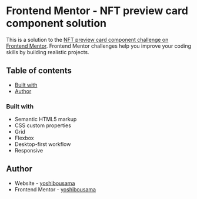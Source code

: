 # Frontend Mentor - NFT preview card component solution

This is a solution to the [NFT preview card component challenge on Frontend Mentor](https://www.frontendmentor.io/challenges/nft-preview-card-component-SbdUL_w0U). Frontend Mentor challenges help you improve your coding skills by building realistic projects.

## Table of contents

- [Built with](#built-with)
- [Author](#author)

### Built with

- Semantic HTML5 markup
- CSS custom properties
- Grid
- Flexbox
- Desktop-first workflow
- Responsive

## Author

- Website - [yoshibousama](https://github.com/yoshibousama)
- Frontend Mentor - [yoshibousama](https://www.frontendmentor.io/profile/yoshibousama)
